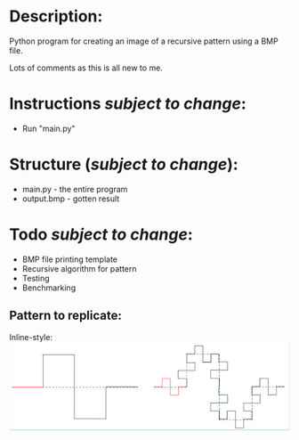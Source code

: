 # Description:
Python program for creating an image of a recursive pattern using a BMP file.

Lots of comments as this is all new to me.

# Instructions ***subject to change***:
* Run "main.py"

# Structure (***subject to change***):
* main.py - the entire program
* output.bmp - gotten result


# Todo ***subject to change***: 
* BMP file printing template
* Recursive algorithm for pattern
* Testing
* Benchmarking

## Pattern to replicate:
Inline-style: 
![pattern](pattern.png "pattern")